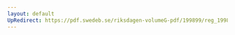 ```yaml
---
layout: default
UpRedirect: https://pdf.swedeb.se/riksdagen-volumeG-pdf/199899/reg_199899/reg_199899_0368.pdf
---
```

